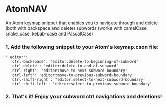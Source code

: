 # AtomNAV
An Atom keymap snippet that enables you to navigate through and delete (both with backspace and delete) subwords (works with camelCase, snake_case, kebab-case and PascalCase)

### 1. Add the following snippet to your Atom's keymap.cson file:
```
'.editor':
  'ctrl-backspace': 'editor:delete-to-beginning-of-subword'
  'ctrl-delete': 'editor:delete-to-end-of-subword'
  'ctrl-right': 'editor:move-to-next-subword-boundary'
  'ctrl-left': 'editor:move-to-previous-subword-boundary'
  'ctrl-shift-right': 'editor:select-to-next-subword-boundary'
  'ctrl-shift-left': 'editor:select-to-previous-subword-boundary'
```
### 2. That's it! Enjoy your subword ctrl navigations and deletions!
